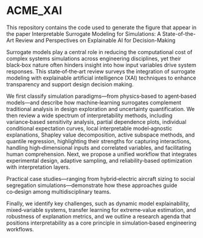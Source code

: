 # ACME_XAI
This repository contains the code used to generate the figure that appear in the paper Interpretable Surrogate Modeling for Simulations: A State-of-the-Art Review and Perspectives on Explainable AI for Decision-Making

Surrogate models play a central role in reducing the computational cost of complex systems simulations across engineering disciplines, yet their black‑box nature often hinders insight into how input variables drive system responses. This state‑of‑the‑art review surveys the integration of surrogate modeling with explainable artificial intelligence (XAI) techniques to enhance transparency and support design decision making. 

We first classify simulation paradigms—from physics‑based to agent‑based models—and describe how machine‑learning surrogates complement traditional analysis in design exploration and uncertainty quantification. We then review a wide spectrum of interpretability methods, including variance‑based sensitivity analysis, partial dependence plots, individual conditional expectation curves, local interpretable model‑agnostic explanations, Shapley value decomposition, active subspace methods, and quantile regression, highlighting their strengths for capturing interactions, handling high‑dimensional inputs and correlated variables, and facilitating human comprehension. Next, we propose a unified workflow that integrates experimental design, adaptive sampling, and reliability‑based optimization with interpretation layers. 

Practical case studies—ranging from hybrid‑electric aircraft sizing to social segregation simulations—demonstrate how these approaches guide co‑design among multidisciplinary teams. 

Finally, we identify key challenges, such as dynamic model explainability, mixed‑variable systems, transfer learning for extreme‑value estimation, and robustness of explanation metrics, and we outline a research agenda that positions interpretability as a core principle in simulation‑based engineering workflows.
